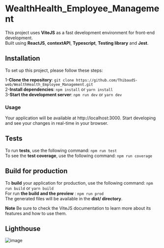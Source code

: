 # WealthHealth_Employee_Management

This project uses **ViteJS** as a fast development environment for front-end development.  
Built using **ReactJS**, **contextAPI**, **Typescript**, **Testing library** and **Jest**.

## Installation

To set up this project, please follow these steps:

1-**Clone the repository**:
`git clone https://github.com/ThibaudS-web/WealthHealth_Employee_Management.git`  
2-**Install dependencies**: `npm install` or `yarn install`  
3-**Start the development server**: `npm run dev` or `yarn dev`

### Usage

Your application will be available at http://localhost:3000. Start developing and see your changes in real-time in your browser.

## Tests

To run **tests**, use the following command:
`npm run test`  
To see the **test coverage**, use the following command:
`npm run coverage`

## Build for production

To **build** your application for production, use the following command:
`npm run build`
or
`yarn build`  
For run **the build and the preview** : ```npm run prod```   
The generated files will be available in the **dist/ directory**.

**Note**
Be sure to check the ViteJS documentation to learn more about its features and how to use them.

## Lighthouse
![image](https://user-images.githubusercontent.com/66798720/215996432-6c43f02d-14a9-4a7b-a86b-2ce8fdcef863.png)
